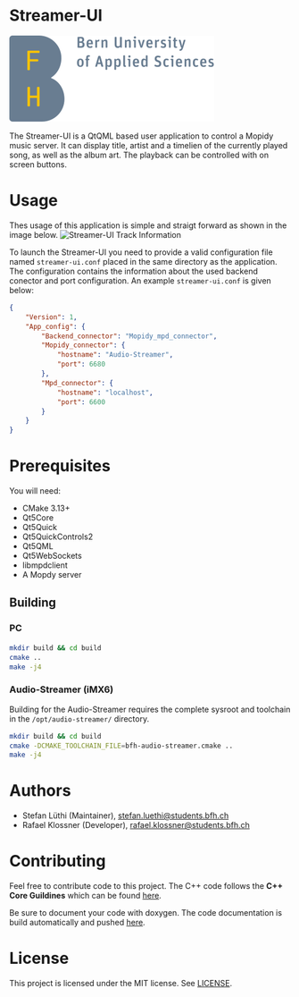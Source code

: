 # Streamer-UI

![](doc/img/BFH-logo-en.svg)

The Streamer-UI is a QtQML based user application to control a Mopidy music server. It can display title, artist and a timelien of the currently played song, as well as the album art. The playback can be controlled with on screen buttons.

# Usage

Thes usage of this application is simple and straigt forward as shown in the image below.
![Streamer-UI Track Information](doc/img/ui-trackinfo.png)

To launch the Streamer-UI you need to provide a valid configuration file named `streamer-ui.conf` placed in the same directory as the application. The configuration contains the information about the used backend conector and port configuration. An example `streamer-ui.conf` is given below:
```json
{
    "Version": 1,
    "App_config": {
        "Backend_connector": "Mopidy_mpd_connector",
        "Mopidy_connector": {
            "hostname": "Audio-Streamer",
            "port": 6680
        },
        "Mpd_connector": {
            "hostname": "localhost",
            "port": 6600
        }
    }
}
```

# Prerequisites

You will need:
- CMake 3.13+
- Qt5Core
- Qt5Quick
- Qt5QuickControls2
- Qt5QML
- Qt5WebSockets
- libmpdclient
- A Mopdy server

## Building

### PC

```sh
mkdir build && cd build
cmake ..
make -j4
```

### Audio-Streamer (iMX6)

Building for the Audio-Streamer requires the complete sysroot and toolchain in the `/opt/audio-streamer/` directory.

```sh
mkdir build && cd build
cmake -DCMAKE_TOOLCHAIN_FILE=bfh-audio-streamer.cmake ..
make -j4
```

# Authors

- Stefan Lüthi (Maintainer), stefan.luethi@students.bfh.ch
- Rafael Klossner (Developer), rafael.klossner@students.bfh.ch

# Contributing

Feel free to contribute code to this project. The C++ code follows the **C++ Core Guildines** which can be found [here](https://isocpp.github.io/CppCoreGuidelines/CppCoreGuidelines).

Be sure to document your code with doxygen. The code documentation is build automatically and pushed [here](https://luethi.gitlab.io/streamer-ui/).

# License
This project is licensed under the MIT license. See [LICENSE](LICENSE.md).
